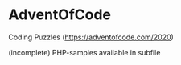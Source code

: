 # AdventOfCode
Coding Puzzles (https://adventofcode.com/2020)

(incomplete) PHP-samples available in subfile
